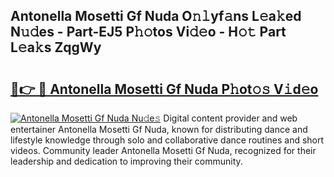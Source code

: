 ## Antonella Mosetti Gf Nuda O𝚗𝚕yf𝚊ns L𝚎a𝚔ed N𝚞𝚍es - Part-EJ5 P𝚑𝚘tos Vi𝚍𝚎o - H𝚘𝚝 Part L𝚎a𝚔s ZqgWy

# <h2><a href="http://kfcfg1.oniu.top/?m=Antonella+Mosetti+Gf+Nuda">🔗👉 🔴 Antonella Mosetti Gf Nuda P𝚑ot𝚘𝚜 V𝚒d𝚎o</a></h2>

[![Antonella Mosetti Gf Nuda Nu𝚍e𝚜](https://i.imgur.com/0qMVB7G.gif)](http://kfcfg1.oniu.top/?m=Antonella+Mosetti+Gf+Nuda)
Digital content provider and web entertainer Antonella Mosetti Gf Nuda, known for distributing dance and lifestyle knowledge through solo and collaborative dance routines and short videos. Community leader Antonella Mosetti Gf Nuda, recognized for their leadership and dedication to improving their community.  
